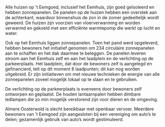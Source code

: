 Alle huizen op ’t Eemgoed, inclusief het Eemhuis, zijn goed geïsoleerd en hebben zonnepanelen. De panelen op de huizen hebben een overstek aan de achterkant, waardoor binnenshuis de zon in de zomer gedeeltelijk wordt geweerd. De huizen zijn voorzien van vloerverwarming en worden verwarmd en gekoeld met een efficiënte warmtepomp die werkt op lucht en water.

Ook op het Eemhuis liggen zonnepanelen. Toen het pand werd opgeleverd, hebben bewoners het initiatief genomen om 234 circulaire zonnepanelen aan te schaffen en het dak daarmee te beleggen. De panelen leveren stroom aan het Eemhuis zelf en aan het laadplein en de verlichting op de parkeerplaats. Het laadplein, dat door de bewoners zelf is aangelegd en gefinancierd, telt op dit moment 8 laadpunten; dit kan nog worden uitgebreid. Er zijn initiatieven om met nieuwe technieken de energie van alle zonnepanelen zoveel mogelijk lokaal op te slaan en te gebruiken.

De verlichting op de parkeerplaats is eveneens door bewoners zelf ontworpen en geplaatst. De houten lantaarnpalen hebben dimbare ledlampen die zo min mogelijk verstorend zijn voor dieren en de omgeving.

Almere Oosterwold is slecht bereikbaar met openbaar vervoer. Meerdere bewoners van ’t Eemgoed zijn aangesloten bij een vereniging om auto’s te delen; gezamenlijk gebruik van auto’s wordt gestimuleerd.
